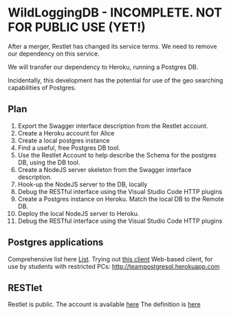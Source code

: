# WildLoggingDB - INCOMPLETE. NOT FOR PUBLIC USE (YET!)
After a merger, Restlet has changed its service terms. We need to remove our dependency on this service.

We will transfer our dependency to Heroku, running a Postgres DB.

Incidentally, this development has the potential for use of the geo searching capabilities of Postgres.

## Plan
1. Export the Swagger interface description from the Restlet account.
1. Create a Heroku account for Alice
1. Create a local postgres instance
1. Find a useful, free Postgres DB tool.
1. Use the Restlet Account to help describe the Schema for the postgres DB, using the DB tool.
1. Create a NodeJS server skeleton from the Swagger interface description.
1. Hook-up the NodeJS server to the DB, locally
1. Debug the RESTful interface using the Visual Studio Code HTTP plugins
1. Create a Postgres instance on Heroku. Match the local DB to the Remote DB.
1. Deploy the local NodeJS server to Heroku.
1. Debug the RESTful interface using the Visual Studio Code HTTP plugins


## Postgres applications
Comprehensive list here [List](https://wiki.postgresql.org/wiki/PostgreSQL_Clients).
Trying out [this client](https://omnidb.org/index.php?option=com_content&view=category&layout=blog&id=12&Itemid=149&lang=en)
Web-based client, for use by students with restricted PCs: http://teampostgresql.herokuapp.com


## RESTlet
Restlet is public. The account is available [here](https://cloud.restlet.com/apis/25850/versions/1/overview)
The definition is [here](https://cloud.restlet.com/api/apis/25850/versions/1/swagger2?media=json)



